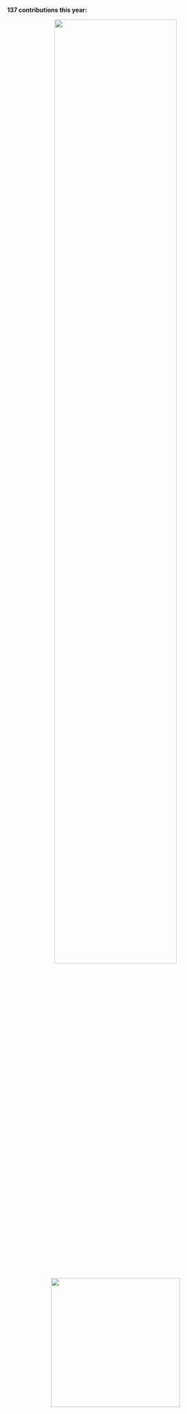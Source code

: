 **137 contributions this year:**
<p align="center">
  <img src="https://www.zwww.cool/img/contributions.png" width="75%"><br>
  <img src="https://www.zwww.cool/img/gitris.gif" width="300">
</div>

